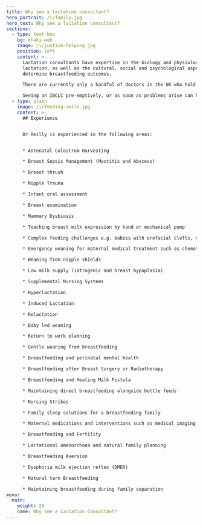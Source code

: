 ```yaml
---
title: Why see a lactation consultant?
hero_portrait: /i/family.jpg
hero_text: Why see a lactation consultant?
sections:
  - type: text-box
    bg: khaki-web
    image: /i/justice-helping.jpg
    position: left
    content: >-
      Lactation consultants have expertise in the biology and physiology of
      lactation, as well as the cultural, social and psychological aspects which
      determine breastfeeding outcomes.

      There are currently only a handful of doctors in the UK who hold the IBCLC qualification, however over time we hope to increase access to this level of care within the NHS.

      Seeing an IBCLC pre-emptively, or as soon as problems arise can help you get the care you need, when you need it, and avoid future issues.  It can also help redefine your feeding goals and a way that works for your family.
  - type: plain
    image: /i/feeding-smile.jpg
    content: >-
      ## Experience


      Dr Reilly is experienced in the following areas:


      * Antenatal Colostrum Harvesting

      * Breast Sepsis Management (Mastitis and Abscess)

      * Breast thrush

      * Nipple Trauma

      * Infant oral assessment

      * Breast examination

      * Mammary Dysbiosis

      * Teaching breast milk expression by hand or mechanical pump

      * Complex feeding challenges e.g. babies with orofacial clefts, down syndrome, premature babies and those requiring medical interventions

      * Emergency weaning for maternal medical treatment such as chemotherapy

      * Weaning from nipple shields

      * Low milk supply (iatrogenic and breast hypoplasia)

      * Supplemental Nursing Systems

      * Hyperlactation

      * Induced Lactation

      * Relactation

      * Baby led weaning

      * Return to work planning

      * Gentle weaning from breastfeeding

      * Breastfeeding and perinatal mental health

      * Breastfeeding after Breast Surgery or Radiotherapy

      * Breastfeeding and Healing Milk Fistula

      * Maintaining direct breastfeeding alongside bottle feeds

      * Nursing Strikes

      * Family sleep solutions for a breastfeeding family

      * Maternal medications and interventions such as medical imaging during lactation

      * Breastfeeding and Fertility

      * Lactational amenorrhoea and natural family planning

      * Breastfeeding Aversion

      * Dysphoria milk ejection reflex (DMER)

      * Natural term Breastfeeding

      * Maintaining breastfeeding during family separation
menu:
  main:
    weight: 20
    name: Why see a Lactation Consultant?
---
```

